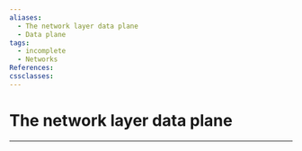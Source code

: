 ```yaml
---
aliases:
  - The network layer data plane
  - Data plane
tags:
  - incomplete
  - Networks
References: 
cssclasses:
---
```

# The network layer data plane

***